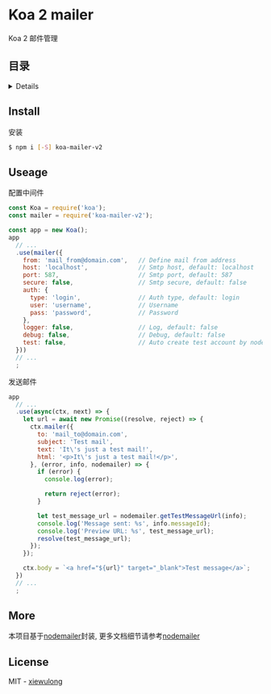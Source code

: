 # Koa 2 mailer

Koa 2 邮件管理

## 目录

<details>

* [安装](#install)
* [使用](#useage)
* [更多](#more)
* [License](#license)

</details>

## Install

安装

```bash
$ npm i [-S] koa-mailer-v2
```

## Useage

配置中间件

```js
const Koa = require('koa');
const mailer = require('koa-mailer-v2');

const app = new Koa();
app
  // ...
  .use(mailer({
    from: 'mail_from@domain.com',   // Define mail from address
    host: 'localhost',              // Smtp host, default: localhost
    port: 587,                      // Smtp port, default: 587
    secure: false,                  // Smtp secure, default: false
    auth: {
      type: 'login',                // Auth type, default: login
      user: 'username',             // Username
      pass: 'password',             // Password
    },
    logger: false,                  // Log, default: false
    debug: false,                   // Debug, default: false
    test: false,                    // Auto create test account by nodemailer.createTestAccount, default: false
  }))
  // ...
  ;
```

发送邮件

```js
app
  // ...
  .use(async(ctx, next) => {
    let url = await new Promise((resolve, reject) => {
      ctx.mailer({
        to: 'mail_to@domain.com',
        subject: 'Test mail',
        text: 'It\'s just a test mail!',
        html: '<p>It\'s just a test mail!</p>',
      }, (error, info, nodemailer) => {
        if (error) {
          console.log(error);

          return reject(error);
        }

        let test_message_url = nodemailer.getTestMessageUrl(info);
        console.log('Message sent: %s', info.messageId);
        console.log('Preview URL: %s', test_message_url);
        resolve(test_message_url);
      });
    });

    ctx.body = `<a href="${url}" target="_blank">Test message</a>`;
  })
  // ...
  ;
```

## More

本项目基于[nodemailer](https://github.com/nodemailer/nodemailer)封装, 更多文档细节请参考[nodemailer](https://nodemailer.com)

## License

MIT - [xiewulong](https://github.com/xiewulong)
